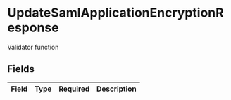 # UpdateSamlApplicationEncryptionResponse

Validator function


## Fields

| Field       | Type        | Required    | Description |
| ----------- | ----------- | ----------- | ----------- |